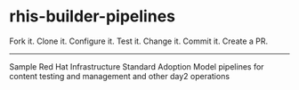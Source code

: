 # rhis-builder-pipelines

Fork it. Clone it. Configure it. Test it. Change it. Commit it. Create a PR.

***

Sample Red Hat Infrastructure Standard Adoption Model pipelines for content testing and management and other day2 operations
